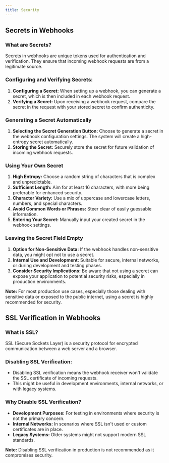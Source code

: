 ```yaml
---
title: Security
---
```


## Secrets in Webhooks

### What are Secrets?
Secrets in webhooks are unique tokens used for authentication and verification. They ensure that incoming webhook requests are from a legitimate source.

### Configuring and Verifying Secrets:
1. **Configuring a Secret:** When setting up a webhook, you can generate a secret, which is then included in each webhook request.
2. **Verifying a Secret:** Upon receiving a webhook request, compare the secret in the request with your stored secret to confirm authenticity.

### Generating a Secret Automatically
1. **Selecting the Secret Generation Button:** Choose to generate a secret in the webhook configuration settings. The system will create a high-entropy secret automatically.
2. **Storing the Secret:** Securely store the secret for future validation of incoming webhook requests.

### Using Your Own Secret
1. **High Entropy:** Choose a random string of characters that is complex and unpredictable.
2. **Sufficient Length:** Aim for at least 16 characters, with more being preferable for enhanced security.
3. **Character Variety:** Use a mix of uppercase and lowercase letters, numbers, and special characters.
4. **Avoid Common Words or Phrases:** Steer clear of easily guessable information.
5. **Entering Your Secret:** Manually input your created secret in the webhook settings.

### Leaving the Secret Field Empty
1. **Option for Non-Sensitive Data:** If the webhook handles non-sensitive data, you might opt not to use a secret.
2. **Internal Use and Development:** Suitable for secure, internal networks, or during development and testing phases.
3. **Consider Security Implications:** Be aware that not using a secret can expose your application to potential security risks, especially in production environments.

**Note:** For most production use cases, especially those dealing with sensitive data or exposed to the public internet, using a secret is highly recommended for security.

## SSL Verification in Webhooks

### What is SSL?
SSL (Secure Sockets Layer) is a security protocol for encrypted communication between a web server and a browser.

### Disabling SSL Verification:
- Disabling SSL verification means the webhook receiver won't validate the SSL certificate of incoming requests. 
- This might be useful in development environments, internal networks, or with legacy systems.

### Why Disable SSL Verification?
- **Development Purposes:** For testing in environments where security is not the primary concern.
- **Internal Networks:** In scenarios where SSL isn't used or custom certificates are in place.
- **Legacy Systems:** Older systems might not support modern SSL standards.

**Note:** Disabling SSL verification in production is not recommended as it compromises security.
